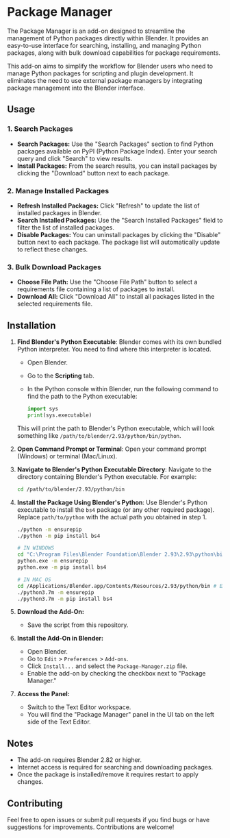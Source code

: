 # Package Manager

The Package Manager is an add-on designed to streamline the management of Python packages directly within Blender. It provides an easy-to-use interface for searching, installing, and managing Python packages, along with bulk download capabilities for package requirements.

This add-on aims to simplify the workflow for Blender users who need to manage Python packages for scripting and plugin development. It eliminates the need to use external package managers by integrating package management into the Blender interface.

## Usage

### 1. **Search Packages**

- **Search Packages:** Use the "Search Packages" section to find Python packages available on PyPI (Python Package Index). Enter your search query and click "Search" to view results.
- **Install Packages:** From the search results, you can install packages by clicking the "Download" button next to each package.

### 2. **Manage Installed Packages**

- **Refresh Installed Packages:** Click "Refresh" to update the list of installed packages in Blender.
- **Search Installed Packages:** Use the "Search Installed Packages" field to filter the list of installed packages.
- **Disable Packages:** You can uninstall packages by clicking the "Disable" button next to each package. The package list will automatically update to reflect these changes.

### 3. **Bulk Download Packages**

- **Choose File Path:** Use the "Choose File Path" button to select a requirements file containing a list of packages to install.
- **Download All:** Click "Download All" to install all packages listed in the selected requirements file.

## Installation

1. **Find Blender's Python Executable**: Blender comes with its own bundled Python interpreter. You need to find where this interpreter is located.
    - Open Blender.
    - Go to the **Scripting** tab.
    - In the Python console within Blender, run the following command to find the path to the Python executable:
        
        ```python
        import sys
        print(sys.executable)
        ```
        
    
    This will print the path to Blender's Python executable, which will look something like `/path/to/blender/2.93/python/bin/python`.
    
2. **Open Command Prompt or Terminal**: Open your command prompt (Windows) or terminal (Mac/Linux).
3. **Navigate to Blender's Python Executable Directory**: Navigate to the directory containing Blender's Python executable. For example:
    
    ```bash
    cd /path/to/blender/2.93/python/bin
    ```
    
4. **Install the Package Using Blender's Python**: Use Blender's Python executable to install the `bs4` package (or any other required package). Replace `path/to/python` with the actual path you obtained in step 1.
    
    ```bash
    ./python -m ensurepip
    ./python -m pip install bs4
    
    # IN WINDOWS
    cd "C:\Program Files\Blender Foundation\Blender 2.93\2.93\python\bin" # EXAMPLE PATH
    python.exe -m ensurepip
    python.exe -m pip install bs4
    
    # IN MAC OS
    cd /Applications/Blender.app/Contents/Resources/2.93/python/bin # EXAMPLE PATH
    ./python3.7m -m ensurepip
    ./python3.7m -m pip install bs4
    ```
    
5. **Download the Add-On:**
    - Save the script from this repository.
6. **Install the Add-On in Blender:**
    - Open Blender.
    - Go to `Edit` > `Preferences` > `Add-ons`.
    - Click `Install...` and select the `Package-Manager.zip` file.
    - Enable the add-on by checking the checkbox next to "Package Manager."
7. **Access the Panel:**
    - Switch to the Text Editor workspace.
    - You will find the "Package Manager" panel in the UI tab on the left side of the Text Editor.

## Notes

- The add-on requires Blender 2.82 or higher.
- Internet access is required for searching and downloading packages.
- Once the package is installed/remove it requires restart to apply changes.

## Contributing

Feel free to open issues or submit pull requests if you find bugs or have suggestions for improvements. Contributions are welcome!

